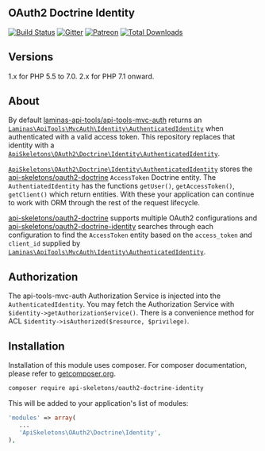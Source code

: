 OAuth2 Doctrine Identity
------------------------

[![Build Status](https://travis-ci.org/API-Skeletons/oauth2-doctrine-identity.svg)](https://travis-ci.org/API-Skeletons/oauth2-doctrine-identity)
[![Gitter](https://badges.gitter.im/api-skeletons/open-source.svg)](https://gitter.im/api-skeletons/open-source)
[![Patreon](https://img.shields.io/badge/patreon-donate-yellow.svg)](https://www.patreon.com/apiskeletons)
[![Total Downloads](https://poser.pugx.org/api-skeletons/oauth2-doctrine-identity/downloads)](https://packagist.org/packages/api-skeletons/oauth2-doctrine-identity)

Versions
--------

1.x for PHP 5.5 to 7.0.  2.x for PHP 7.1 onward.


About
-----

By default [laminas-api-tools/api-tools-mvc-auth](https://github.com/laminas-api-tools/api-tools-mvc-auth) returns an [`Laminas\ApiTools\MvcAuth\Identity\AuthenticatedIdentity`](https://github.com/laminas-api-tools/api-tools-mvc-auth/blob/master/src/Identity/AuthenticatedIdentity.php) when authenticated with a valid access token.  This repository replaces that identity with a [`ApiSkeletons\OAuth2\Doctrine\Identity\AuthenticatedIdentity`](https://github.com/API-Skeletons/oauth2-doctrine-identity/blob/master/src/AuthenticatedIdentity.php).

[`ApiSkeletons\OAuth2\Doctrine\Identity\AuthenticatedIdentity`](https://github.com/API-Skeletons/oauth2-doctrine-identity/blob/master/src/AuthenticatedIdentity.php) stores the [api-skeletons/oauth2-doctrine](https://github.com/API-Skeletons/oauth2-doctrine) `AccessToken` Doctrine entity.  The `AuthentiatedIdentity` has the functions `getUser()`, `getAccessToken()`, `getClient()` which return entities.  With these your application can continue to work with ORM through the rest of the request lifecycle.

[api-skeletons/oauth2-doctrine](https://github.com/API-Skeletons/oauth2-doctrine) supports multiple OAuth2 configurations and [api-skeletons/oauth2-doctrine-identity](https://github.com/API-Skeletons/oauth2-doctrine-identity) searches through each configuration to find the `AccessToken` entity based on the `access_token` and `client_id` supplied by [`Laminas\ApiTools\MvcAuth\Identity\AuthenticatedIdentity`](https://github.com/laminas-api-tools/api-tools-mvc-auth/blob/master/src/Identity/AuthenticatedIdentity.php).


Authorization
-------------

The api-tools-mvc-auth Authorization Service is injected into the `AuthenticatedIdentity`.  You may fetch the Authorization Service with `$identity->getAuthorizationService()`.  There is a convenience method for ACL `$identity->isAuthorized($resource, $privilege)`.


Installation
------------

Installation of this module uses composer. For composer documentation, please refer to [getcomposer.org](http://getcomposer.org/).

```sh
composer require api-skeletons/oauth2-doctrine-identity
```

This will be added to your application's list of modules:

```php
'modules' => array(
   ...
   'ApiSkeletons\OAuth2\Doctrine\Identity',
),
```

